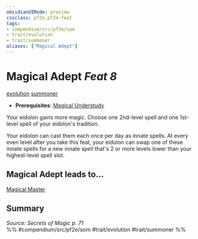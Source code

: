 ```yaml
---
obsidianUIMode: preview
cssclass: pf2e,pf2e-feat
tags:
- compendium/src/pf2e/som
- trait/evolution
- trait/summoner
aliases: ["Magical Adept"]
---
```

# Magical Adept  *Feat 8*  
[evolution](/rules/traits/evolution-som.md)  [summoner](/rules/traits/summoner-som.md)  

- **Prerequisites**: [Magical Understudy](/compendium/feats/magical-understudy-som.md)

Your eidolon gains more magic. Choose one 2nd-level spell and one 1st-level spell of your eidolon's tradition.

Your eidolon can cast them each once per day as innate spells. At every even level after you take this feat, your eidolon can swap one of these innate spells for a new innate spell that's 2 or more levels lower than your highest-level spell slot.

## Magical Adept leads to...

[Magical Master](/compendium/feats/magical-master-som.md)

## Summary

*Source: Secrets of Magic p. 71*  
%% #compendium/src/pf2e/som #trait/evolution #trait/summoner %%